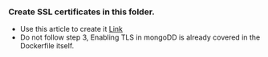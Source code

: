 ### Create SSL certificates in this folder. 

- Use this article to create it [Link](https://rajanmaharjan.medium.com/secure-your-mongodb-connections-ssl-tls-92e2addb3c89)
- Do not follow step 3, Enabling TLS in mongoDD is already covered in the Dockerfile itself.
